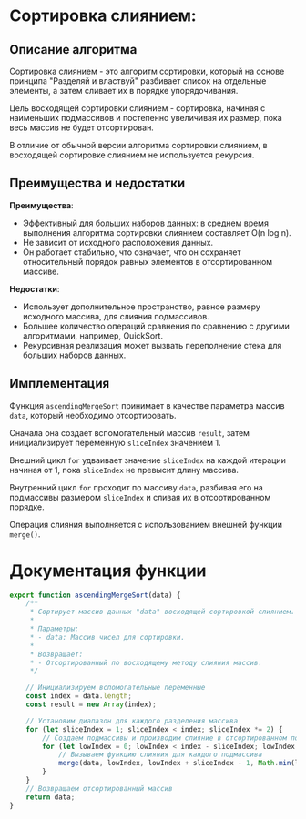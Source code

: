 # Сортировка слиянием:

## Описание алгоритма

Сортировка слиянием - это алгоритм сортировки, который на основе принципа "Разделяй и властвуй" разбивает список на отдельные элементы, а затем сливает их в порядке упорядочивания.

Цель восходящей сортировки слиянием - сортировка, начиная с наименьших подмассивов и постепенно увеличивая их размер, пока весь массив не будет отсортирован.

В отличие от обычной версии алгоритма сортировки слиянием, в восходящей сортировке слиянием не используется рекурсия.

## Преимущества и недостатки

**Преимущества**:
- Эффективный для больших наборов данных: в среднем время выполнения алгоритма сортировки слиянием составляет O(n log n).
- Не зависит от исходного расположения данных.
- Он работает стабильно, что означает, что он сохраняет относительный порядок равных элементов в отсортированном массиве.

**Недостатки**:
- Использует дополнительное пространство, равное размеру исходного массива, для слияния подмассивов.
- Большее количество операций сравнения по сравнению с другими алгоритмами, например, QuickSort.
- Рекурсивная реализация может вызвать переполнение стека для больших наборов данных.

## Имплементация

Функция `ascendingMergeSort` принимает в качестве параметра массив `data`, который необходимо отсортировать.

Сначала она создает вспомогательный массив `result`, затем инициализирует переменную `sliceIndex` значением 1.

Внешний цикл `for` удваивает значение `sliceIndex` на каждой итерации начиная от 1, пока `sliceIndex` не превысит длину массива.

Внутренний цикл `for` проходит по массиву `data`, разбивая его на подмассивы размером `sliceIndex` и сливая их в отсортированном порядке.

Операция слияния выполняется с использованием внешней функции `merge()`.

# Документация функции

```javascript
export function ascendingMergeSort(data) {
    /**
     * Сортирует массив данных "data" восходящей сортировкой слиянием.
     *
     * Параметры:
     * - data: Массив чисел для сортировки.
     *
     * Возвращает: 
     * - Отсортированный по восходящему методу слияния массив.
     */

    // Инициализируем вспомогательные переменные
    const index = data.length;
    const result = new Array(index);

    // Установим диапазон для каждого разделения массива
    for (let sliceIndex = 1; sliceIndex < index; sliceIndex *= 2) {
        // Создаем подмассивы и производим слияние в отсортированном порядке
        for (let lowIndex = 0; lowIndex < index - sliceIndex; lowIndex += sliceIndex * 2) {
            // Вызываем функцию слияния для каждого подмассива 
            merge(data, lowIndex, lowIndex + sliceIndex - 1, Math.min(lowIndex + sliceIndex * 2 - 1, index - 1), result);
        }
    }
    // Возвращаем отсортированный массив
    return data;
}
```